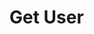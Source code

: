 #  Get User

<api-endpoint openapi-path="../../../scratch.json" method="GET" endpoint="/api/users/{username}"/>
